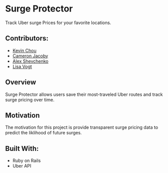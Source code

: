 Surge Protector
==============

Track Uber surge Prices for your favorite locations.

## Contributors:

* [Kevin Chou](https://github.com/PAUCHOU)
* [Cameron Jacoby](https://github.com/cameronjacoby)
* [Alex Shevchenko](https://github.com/alexshev91)
* [Lisa Vogt](https://github.com/lisavogtsf)

## Overview

Surge Protector allows users save their most-traveled Uber routes and track surge pricing over time.

## Motivation

The motivation for this project is provide transparent surge pricing data to predict the liklihood of future surges.

## Built With:

* Ruby on Rails
* Uber API